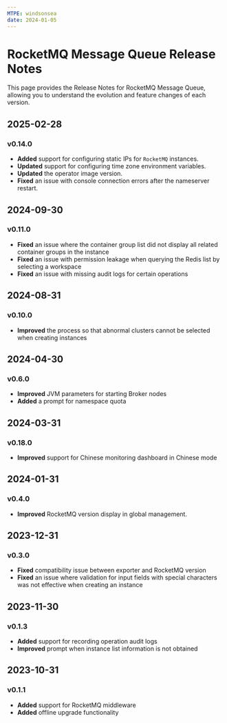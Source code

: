 ```yaml
---
MTPE: windsonsea
date: 2024-01-05
---
```


# RocketMQ Message Queue Release Notes

This page provides the Release Notes for RocketMQ Message Queue, allowing you to understand the evolution and feature changes of each version.

## 2025-02-28  

### v0.14.0  

- **Added** support for configuring static IPs for `RocketMQ` instances.  
- **Updated** support for configuring time zone environment variables.  
- **Updated** the operator image version.  
- **Fixed** an issue with console connection errors after the nameserver restart.

## 2024-09-30

### v0.11.0

- **Fixed** an issue where the container group list did not display all related container groups in the instance
- **Fixed** an issue with permission leakage when querying the Redis list by selecting a workspace
- **Fixed** an issue with missing audit logs for certain operations

## 2024-08-31

### v0.10.0

- **Improved** the process so that abnormal clusters cannot be selected when creating instances

## 2024-04-30

### v0.6.0

- **Improved** JVM parameters for starting Broker nodes
- **Added** a prompt for namespace quota

## 2024-03-31

### v0.18.0

- **Improved** support for Chinese monitoring dashboard in Chinese mode

## 2024-01-31

### v0.4.0

- **Improved** RocketMQ version display in global management.

## 2023-12-31

### v0.3.0

- **Fixed** compatibility issue between exporter and RocketMQ version
- **Fixed** an issue where validation for input fields with special characters was not effective when creating an instance

## 2023-11-30

### v0.1.3

- **Added** support for recording operation audit logs
- **Improved** prompt when instance list information is not obtained

## 2023-10-31

### v0.1.1

- **Added** support for RocketMQ middleware
- **Added** offline upgrade functionality
